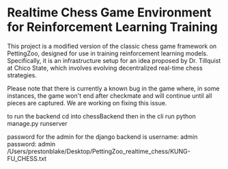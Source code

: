 # Realtime Chess Game Environment for Reinforcement Learning Training

This project is a modified version of the classic chess game framework on PettingZoo, designed for use in training reinforcement learning models. Specifically, it is an infrastructure setup for an idea proposed by Dr. Tillquist at Chico State, which involves evolving decentralized real-time chess strategies.

Please note that there is currently a known bug in the game where, in some instances, the game won't end after checkmate and will continue until all pieces are captured. We are working on fixing this issue.

to run the backend 
cd into chessBackend
then in the cli run python manage.py runserver


password for the admin for the django backend is 
username: admin 
password: admin  
/Users/prestonblake/Desktop/PettingZoo_realtime_chess/KUNG-FU_CHESS.txt
